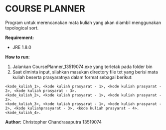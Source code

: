 # COURSE PLANNER
Program untuk merencanakan mata kuliah yang akan diambil menggunakan topological sort.

**Requirement:**
* JRE 1.8.0

**How to run:**
1. Jalankan CoursePlanner_13519074.exe yang terletak pada folder bin
2. Saat diminta input, silahkan masukan directory file txt yang berisi mata kuliah beserta prasyaratnya dalam format sebagai berikut:
```
<kode_kuliah_1>, <kode kuliah prasyarat - 1>, <kode kuliah prasyarat - 2>, <kode kuliah prasyarat - 3>.
<kode_kuliah_2>, <kode kuliah prasyarat - 1>, <kode kuliah prasyarat - 2>.
<kode_kuliah_3>, <kode kuliah prasyarat - 1>, <kode kuliah prasyarat - 2>, <kode kuliahprasyarat - 3>, <kode kuliah prasyarat - 4>.
<kode_kuliah_4>.
```

**Author:**
Christopher Chandrasaputra
13519074
